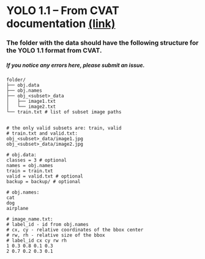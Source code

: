 # YOLO 1.1 – From CVAT documentation [(link)](https://docs.cvat.ai/docs/manual/advanced/formats/format-yolo/)

### The folder with the data should have the following structure for the YOLO 1.1 format from CVAT.

##### If you notice any errors here, please submit an issue.

```
folder/
├── obj.data
├── obj.names
├── obj_<subset>_data
│   ├── image1.txt
│   └── image2.txt
└── train.txt # list of subset image paths


# the only valid subsets are: train, valid
# train.txt and valid.txt:
obj_<subset>_data/image1.jpg
obj_<subset>_data/image2.jpg

# obj.data:
classes = 3 # optional
names = obj.names
train = train.txt
valid = valid.txt # optional
backup = backup/ # optional

# obj.names:
cat
dog
airplane

# image_name.txt:
# label_id - id from obj.names
# cx, cy - relative coordinates of the bbox center
# rw, rh - relative size of the bbox
# label_id cx cy rw rh
1 0.3 0.8 0.1 0.3
2 0.7 0.2 0.3 0.1

```
